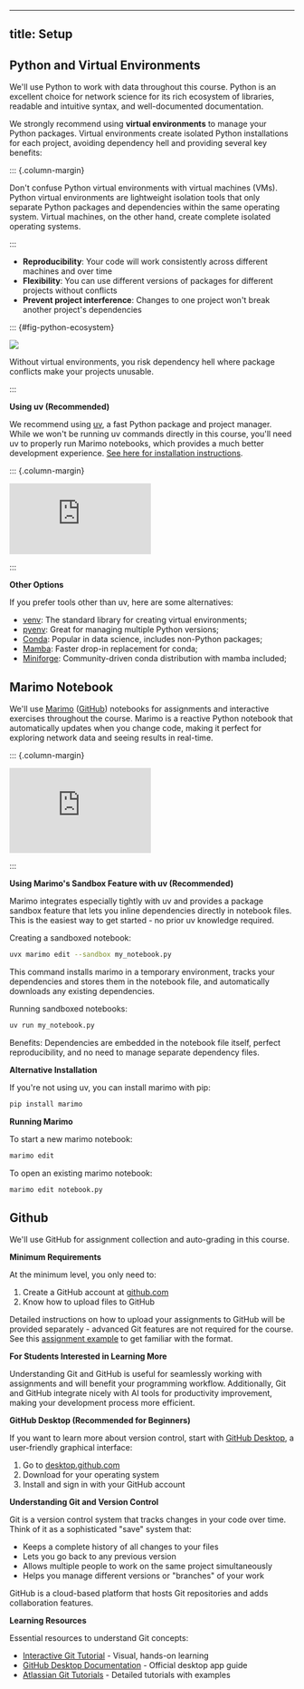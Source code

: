 
---
title: Setup
---

## Python and Virtual Environments

We'll use Python to work with data throughout this course. Python is an excellent choice for network science for its rich ecosystem of libraries, readable and intuitive syntax, and well-documented documentation.

We strongly recommend using **virtual environments** to manage your Python packages. Virtual environments create isolated Python installations for each project, avoiding dependency hell and providing several key benefits:


::: {.column-margin}

Don't confuse Python virtual environments with virtual machines (VMs). Python virtual environments are lightweight isolation tools that only separate Python packages and dependencies within the same operating system. Virtual machines, on the other hand, create complete isolated operating systems.

:::

- **Reproducibility**: Your code will work consistently across different machines and over time
- **Flexibility**: You can use different versions of packages for different projects without conflicts
- **Prevent project interference**: Changes to one project won't break another project's dependencies

::: {#fig-python-ecosystem}

![](https://cdn-media-1.freecodecamp.org/images/1*i4QK4sSGX7Q4RRgOytkSuw.jpeg)

Without virtual environments, you risk dependency hell where package conflicts make your projects unusable.

:::


**Using uv (Recommended)**

We recommend using [uv](https://docs.astral.sh/uv/), a fast Python package and project manager. While we won't be running uv commands directly in this course, you'll need uv to properly run Marimo notebooks, which provides a much better development experience. [See here for installation instructions](https://docs.astral.sh/uv/getting-started/installation/#installation-methods).

::: {.column-margin}

<iframe width="250" height="125" src="https://www.youtube.com/embed/bwRgYxmCqLI?si=-PMkEhKuFW4IyMXW" title="YouTube video player" frameborder="0" allow="accelerometer; autoplay; clipboard-write; encrypted-media; gyroscope; picture-in-picture; web-share" referrerpolicy="strict-origin-when-cross-origin" allowfullscreen></iframe>

:::



**Other Options**

If you prefer tools other than uv, here are some alternatives:

- [venv](https://docs.python.org/3/library/venv.html): The standard library for creating virtual environments;
- [pyenv](https://github.com/pyenv/pyenv): Great for managing multiple Python versions;
- [Conda](https://docs.conda.io/): Popular in data science, includes non-Python packages;
- [Mamba](https://mamba.readthedocs.io/): Faster drop-in replacement for conda;
- [Miniforge](https://github.com/conda-forge/miniforge): Community-driven conda distribution with mamba included;



## Marimo Notebook

We'll use [Marimo](https://marimo.io/) ([GitHub](https://github.com/marimo-team/marimo)) notebooks for assignments and interactive exercises throughout the course. Marimo is a reactive Python notebook that automatically updates when you change code, making it perfect for exploring network data and seeing results in real-time.

::: {.column-margin}

<iframe width="250" height="150" src="https://www.youtube.com/embed/3N6lInzq5MI?si=8WXcexm56zn86WkW" title="YouTube video player" frameborder="0" allow="accelerometer; autoplay; clipboard-write; encrypted-media; gyroscope; picture-in-picture; web-share" referrerpolicy="strict-origin-when-cross-origin" allowfullscreen></iframe>

:::

**Using Marimo's Sandbox Feature with uv (Recommended)**

Marimo integrates especially tightly with uv and provides a package sandbox feature that lets you inline dependencies directly in notebook files. This is the easiest way to get started - no prior uv knowledge required.

Creating a sandboxed notebook:
```bash
uvx marimo edit --sandbox my_notebook.py
```

This command installs marimo in a temporary environment, tracks your dependencies and stores them in the notebook file, and automatically downloads any existing dependencies.

Running sandboxed notebooks:
```bash
uv run my_notebook.py
```

Benefits: Dependencies are embedded in the notebook file itself, perfect reproducibility, and no need to manage separate dependency files.

**Alternative Installation**

If you're not using uv, you can install marimo with pip:
```bash
pip install marimo
```

**Running Marimo**

To start a new marimo notebook:

```bash
marimo edit
```

To open an existing marimo notebook:

```bash
marimo edit notebook.py
```


## Github

We'll use GitHub for assignment collection and auto-grading in this course. 

**Minimum Requirements**

At the minimum level, you only need to:
1. Create a GitHub account at [github.com](https://github.com)
2. Know how to upload files to GitHub

Detailed instructions on how to upload your assignments to GitHub will be provided separately - advanced Git features are not required for the course. See this [assignment example](https://github.com/sk-classroom/starter) to get familiar with the format.

**For Students Interested in Learning More**

Understanding Git and GitHub is useful for seamlessly working with assignments and will benefit your programming workflow. Additionally, Git and GitHub integrate nicely with AI tools for productivity improvement, making your development process more efficient.

**GitHub Desktop (Recommended for Beginners)**

If you want to learn more about version control, start with [GitHub Desktop](https://desktop.github.com/), a user-friendly graphical interface:

1. Go to [desktop.github.com](https://desktop.github.com/)
2. Download for your operating system  
3. Install and sign in with your GitHub account

**Understanding Git and Version Control**

Git is a version control system that tracks changes in your code over time. Think of it as a sophisticated "save" system that:
- Keeps a complete history of all changes to your files
- Lets you go back to any previous version
- Allows multiple people to work on the same project simultaneously
- Helps you manage different versions or "branches" of your work

GitHub is a cloud-based platform that hosts Git repositories and adds collaboration features.

**Learning Resources**

Essential resources to understand Git concepts:
- [Interactive Git Tutorial](https://learngitbranching.js.org/) - Visual, hands-on learning
- [GitHub Desktop Documentation](https://docs.github.com/en/desktop) - Official desktop app guide
- [Atlassian Git Tutorials](https://www.atlassian.com/git/tutorials) - Detailed tutorials with examples
